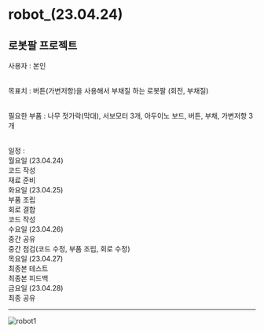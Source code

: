 # robot_(23.04.24)
## 로봇팔 프로젝트
 
사용자 : 본인 <br/><br/>

목표치 : 버튼(가변저항)을 사용해서 부채질 하는 로봇팔 (회전, 부채질) <br/><br/>

필요한 부품 : 나무 젓가락(막대),  서보모터 3개,  아두이노 보드, 버튼, 부채, 가변저항 3개 <br/><br/>

일정 : <br/>
월요일 (23.04.24) <br/>
코드 작성 <br/>
재료 준비 <br/>
화요일 (23.04.25) <br/>
부품 조립 <br/>
회로 결합 <br/>
코드 작성 <br/>
수요일 (23.04.26) <br/>
중간 공유 <br/>
중간 점검(코드 수정, 부품 조립, 회로 수정) <br/>
목요일 (23.04.27) <br/>
최종본 테스트 <br/>
최종본 피드백 <br/>
금요일 (23.04.28) <br/>
최종 공유 <br/>
<hr/>

![robot1](https://user-images.githubusercontent.com/129159977/235816619-d2b7fc7c-c100-4004-bc07-b8a148a79205.png)
